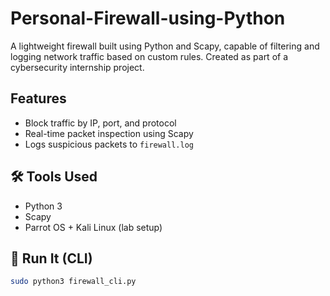 # Personal-Firewall-using-Python
 
 A lightweight firewall built using Python and Scapy, capable of filtering and logging network traffic based on custom rules. Created as part of a cybersecurity internship project.


## Features
- Block traffic by IP, port, and protocol
- Real-time packet inspection using Scapy
- Logs suspicious packets to `firewall.log`

## 🛠 Tools Used
- Python 3
- Scapy
- Parrot OS + Kali Linux (lab setup)


## 📂 Run It (CLI)
```bash
sudo python3 firewall_cli.py
